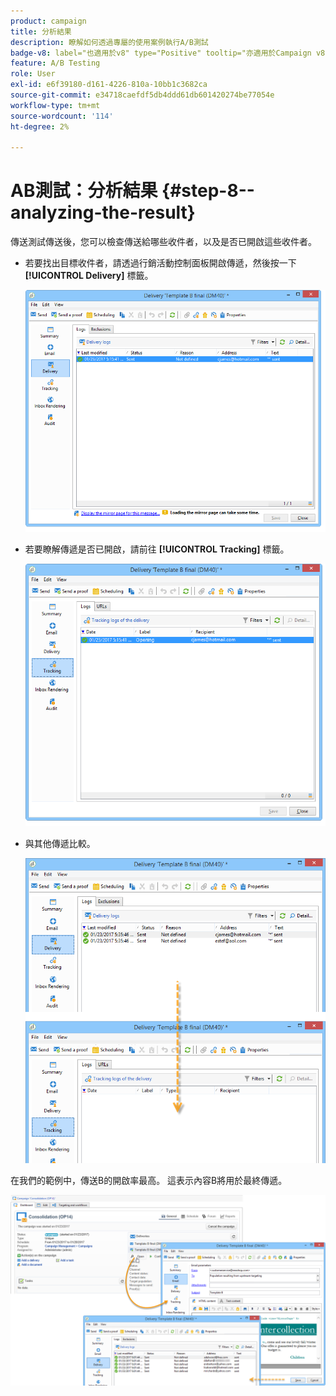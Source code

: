```yaml
---
product: campaign
title: 分析結果
description: 瞭解如何透過專屬的使用案例執行A/B測試
badge-v8: label="也適用於v8" type="Positive" tooltip="亦適用於Campaign v8"
feature: A/B Testing
role: User
exl-id: e6f39180-d161-4226-810a-10bb1c3682ca
source-git-commit: e34718caefdf5db4ddd61db601420274be77054e
workflow-type: tm+mt
source-wordcount: '114'
ht-degree: 2%

---
```


# AB測試：分析結果 {#step-8--analyzing-the-result}

傳送測試傳送後，您可以檢查傳送給哪些收件者，以及是否已開啟這些收件者。

* 若要找出目標收件者，請透過行銷活動控制面板開啟傳遞，然後按一下 **[!UICONTROL Delivery]** 標籤。

  ![](assets/use_case_abtesting_analysis_001.png)

* 若要瞭解傳遞是否已開啟，請前往 **[!UICONTROL Tracking]** 標籤。

  ![](assets/use_case_abtesting_analysis_002.png)

* 與其他傳遞比較。

  ![](assets/use_case_abtesting_analysis_003.png)

在我們的範例中，傳送B的開啟率最高。 這表示內容B將用於最終傳遞。

![](assets/use_case_abtesting_analysis_004.png)
